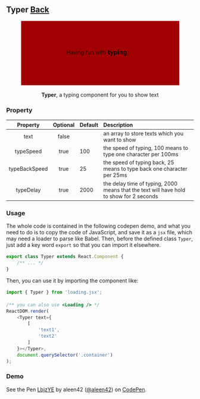 ## Typer [Back](./../react.md)

<p align="center">
    <img alt="typer" title="typer" src="./preview.png"></img>
</p>

<p align="center">
<strong>Typer</strong>, a typing component for you to show text
</p>

### Property

Property|Optional|Default|Description
:------:|:-----:|:----------|:------
text|false||an array to store texts which you want to show
typeSpeed|true|100|the speed of typing, 100 means to type one character per 100ms
typeBackSpeed|true|25|the speed of typing back, 25 means to type back one character per 25ms
typeDelay|true|2000|the delay time of typing, 2000 means that the text will have hold to show for 2 seconds

### Usage

The whole code is contained in the following codepen demo, and what you need to do is to copy the code of JavaScript, and save it as a `jsx` file, which may need a loader to parse like Babel. Then, before the defined class `Typer`, just add a key word `export` so that you can import it elsewhere.

```js
export class Typer extends React.Component {
    /** ... */
}
```

Then, you can use it by importing the component like:

```js
import { Typer } from 'loading.jsx';

/** you can also use <Loading /> */
ReactDOM.render(
    <Typer text={
        [
            'text1',
            'text2'
        ]
    }></Typer>,
    document.querySelector('.container')
);
```

### Demo

<p>
<p data-height="252" data-theme-id="21735" data-slug-hash="LbjzYE" data-default-tab="result" data-user="aleen42" data-embed-version="2" data-pen-title="LbjzYE" class="codepen">See the Pen <a href="http://codepen.io/aleen42/pen/LbjzYE/">LbjzYE</a> by aleen42 (<a href="http://codepen.io/aleen42">@aleen42</a>) on <a href="http://codepen.io">CodePen</a>.</p>
<script async src="https://production-assets.codepen.io/assets/embed/ei.js"></script>
</p>
